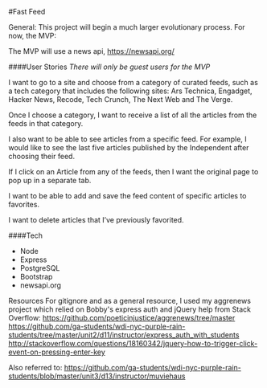 #Fast Feed

General: This project will begin a much larger evolutionary process. For now, the MVP:

The MVP will use a news api, https://newsapi.org/

####User Stories
_There will only be guest users for the MVP_

I want to go to a site and choose from a category of curated feeds, such as a tech category that includes the following sites: Ars Technica, Engadget, Hacker News, Recode, Tech Crunch, The Next Web and The Verge.

Once I choose a category, I want to receive a list of all the articles from the feeds in that category.

I also want to be able to see articles from a specific feed. For example, I would like to see the last five articles published by the Independent after choosing their feed.

If I click on an Article from any of the feeds, then I want the original page to pop up in a separate tab.

I want to be able to add and save the feed content of specific articles to favorites.

I want to delete articles that I’ve previously favorited.

####Tech
* Node
* Express
* PostgreSQL
* Bootstrap
* newsapi.org

Resources
For gitignore and as a general resource, I used my aggrenews project which relied on Bobby's express auth and jQuery help from Stack Overflow:
https://github.com/poeticinjustice/aggrenews/tree/master
https://github.com/ga-students/wdi-nyc-purple-rain-students/tree/master/unit2/d11/instructor/express_auth_with_students
http://stackoverflow.com/questions/18160342/jquery-how-to-trigger-click-event-on-pressing-enter-key

Also referred to:
https://github.com/ga-students/wdi-nyc-purple-rain-students/blob/master/unit3/d13/instructor/muviehaus

